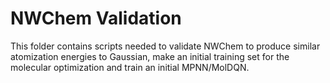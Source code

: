 # NWChem Validation

This folder contains scripts needed to validate NWChem to produce similar atomization energies to Gaussian,
make an initial training set for the molecular optimization and train an initial MPNN/MolDQN.

